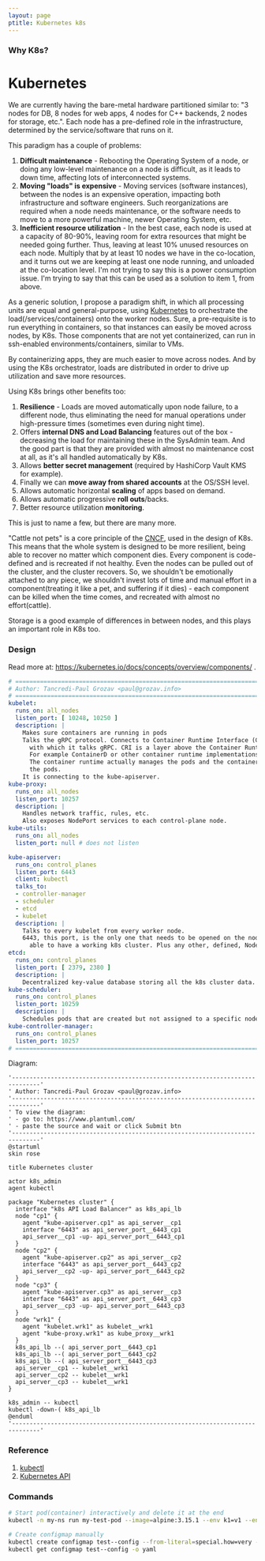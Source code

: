 ```yaml
---
layout: page
ptitle: Kubernetes k8s
---
```


### Why K8s?
# Kubernetes
We are currently having the bare-metal hardware partitioned similar to: "3 nodes
for DB, 8 nodes for web apps, 4 nodes for C++ backends, 2 nodes for storage,
etc.". Each node has a pre-defined role in the infrastructure, determined by the
service/software that runs on it.

This paradigm has a couple of problems:
1. **Difficult maintenance** - Rebooting the Operating System of a node, or
doing any low-level maintenance on a node is difficult, as it leads to down
time, affecting lots of interconnected systems.
2. **Moving "loads" is expensive** - Moving services (software instances),
between the nodes is an expensive operation, impacting both infrastructure and
software engineers. Such reorganizations are required when a node needs
maintenance, or the software needs to move to a more powerful machine, newer
Operating System, etc.
3. **Inefficient resource utilization** - In the best case, each node is used at
a capacity of 80-90%, leaving room for extra resources that might be needed
going further. Thus, leaving at least 10% unused resources on each node.
Multiply that by at least 10 nodes we have in the co-location, and it turns out
we are keeping at least one node running, and unloaded at the co-location level.
I'm not trying to say this is a power consumption issue. I'm trying to say that
this can be used as a solution to item 1, from above.

As a generic solution, I propose a paradigm shift, in which all processing units
are equal and general-purpose, using
[Kubernetes](https://kubernetes.io/#features) to orchestrate the
load(/services/containers) onto the worker nodes. Sure, a pre-requisite is to
run everything in containers, so that instances can easily be moved across
nodes, by K8s. Those components that are not yet containerized, can run in
ssh-enabled environments/containers, similar to VMs.

By containerizing apps, they are much easier to move across nodes. And by using
the K8s orchestrator, loads are distributed in order to drive up utilization and
save more resources.

Using K8s brings other benefits too:
1. **Resilience** - Loads are moved automatically upon node failure, to a
different node, thus eliminating the need for manual operations under
high-pressure times (sometimes even during night time).
2. Offers **internal DNS and Load Balancing** features out of the box -
decreasing the load for maintaining these in the SysAdmin team. And the good
part is that they are provided with almost no maintenance cost at all, as it's
all handled automatically by K8s.
3. Allows **better secret management** (required by HashiCorp Vault KMS for
example).
4. Finally we can **move away from shared accounts** at the OS/SSH level.
5. Allows automatic horizontal **scaling** of apps based on demand.
6. Allows automatic progressive **roll outs**/backs.
7. Better resource utilization **monitoring**.

This is just to name a few, but there are many more.

"Cattle not pets" is a core principle of the
[CNCF](https://en.wikipedia.org/wiki/Cloud_Native_Computing_Foundation), used in
the design of K8s. This means that the whole system is designed to be more
resilient, being able to recover no matter which component dies. Every component
is code-defined and is recreated if not healthy. Even the nodes can be pulled
out of the cluster, and the cluster recovers. So, we shouldn't be emotionally
attached to any piece, we shouldn't invest lots of time and manual effort in a
component(treating it like a pet, and suffering if it dies) - each component can
be killed when the time comes, and recreated with almost no effort(cattle).

Storage is a good example of differences in between nodes, and this plays an
important role in K8s too.


[//]: # (======================================================================)

### Design
Read more at: https://kubernetes.io/docs/concepts/overview/components/ .
```yml
# ============================================================================ #
# Author: Tancredi-Paul Grozav <paul@grozav.info>
# ============================================================================ #
kubelet:
  runs_on: all_nodes
  listen_port: [ 10248, 10250 ]
  description: |
    Makes sure containers are running in pods
    Talks the gRPC protocol. Connects to Container Runtime Interface (CRI),
      with which it talks gRPC. CRI is a layer above the Container Runtime.
      For example ContainerD or other container runtime implementations.
      The container runtime actually manages the pods and the containers inside
      the pods.
    It is connecting to the kube-apiserver.
kube-proxy:
  runs_on: all_nodes
  listen_port: 10257
  description: |
    Handles network traffic, rules, etc.
    Also exposes NodePort services to each control-plane node.
kube-utils:
  runs_on: all_nodes
  listen_port: null # does not listen

kube-apiserver:
  runs_on: control_planes
  listen_port: 6443
  client: kubectl
  talks_to:
  - controller-manager
  - scheduler
  - etcd
  - kubelet
  description: |
    Talks to every kubelet from every worker node.
    6443, this port, is the only one that needs to be opened on the node, to be
      able to have a working k8s cluster. Plus any other, defined, NodePorts.
etcd:
  runs_on: control_planes
  listen_port: [ 2379, 2380 ]
  description: |
    Decentralized key-value database storing all the k8s cluster data.
kube-scheduler:
  runs_on: control_planes
  listen_port: 10259
  description: |
    Schedules pods that are created but not assigned to a specific node.
kube-controller-manager:
  runs_on: control_planes
  listen_port: 10257
# ============================================================================ #
```

Diagram:
```plantuml
'------------------------------------------------------------------------------'
' Author: Tancredi-Paul Grozav <paul@grozav.info>
'------------------------------------------------------------------------------'
' To view the diagram:
' - go to: https://www.plantuml.com/
' - paste the source and wait or click Submit btn
'------------------------------------------------------------------------------'
@startuml
skin rose

title Kubernetes cluster

actor k8s_admin
agent kubectl

package "Kubernetes cluster" {
  interface "k8s API Load Balancer" as k8s_api_lb
  node "cp1" {
    agent "kube-apiserver.cp1" as api_server__cp1
    interface "6443" as api_server_port__6443_cp1
    api_server__cp1 -up- api_server_port__6443_cp1
  } 
  node "cp2" {
    agent "kube-apiserver.cp2" as api_server__cp2
    interface "6443" as api_server_port__6443_cp2
    api_server__cp2 -up- api_server_port__6443_cp2
  } 
  node "cp3" {
    agent "kube-apiserver.cp3" as api_server__cp3
    interface "6443" as api_server_port__6443_cp3
    api_server__cp3 -up- api_server_port__6443_cp3
  } 
  node "wrk1" {
    agent "kubelet.wrk1" as kubelet__wrk1
    agent "kube-proxy.wrk1" as kube_proxy__wrk1
  } 
  k8s_api_lb --( api_server_port__6443_cp1
  k8s_api_lb --( api_server_port__6443_cp2
  k8s_api_lb --( api_server_port__6443_cp3
  api_server__cp1 -- kubelet__wrk1
  api_server__cp2 -- kubelet__wrk1
  api_server__cp3 -- kubelet__wrk1
}

k8s_admin -- kubectl
kubectl -down-( k8s_api_lb
@enduml
'------------------------------------------------------------------------------'
```

### Reference
<ol>
  <li><a href="https://kubernetes.io/docs/reference/generated/kubectl/kubectl-commands" target="_blank">kubectl</a></li>
  <li><a href="https://kubernetes.io/docs/reference/generated/kubernetes-api/v1.27/#deployment-v1-apps" target="_blank">Kubernetes API</a></li>
</ol>

### Commands
```bash
# Start pod(container) interactively and delete it at the end 
kubectl -n my-ns run my-test-pod --image=alpine:3.15.1 --env k1=v1 --env k2=v2 --stdin --tty --rm=true -- /bin/sh

# Create configmap manually
kubectl create configmap test--config --from-literal=special.how=very --from-literal=special.type=charm
kubectl get configmap test--config -o yaml
```